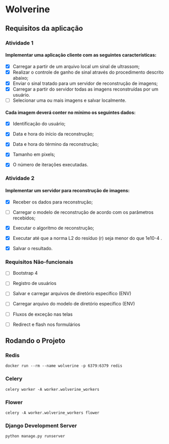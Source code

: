 # Wolverine

## Requisitos da aplicação

### Atividade 1

#### Implementar uma aplicação cliente com as seguintes características:

- [x] Carregar a partir de um arquivo local um sinal de ultrassom;
- [x] Realizar o controle de ganho de sinal através do procedimento descrito abaixo;
- [x] Enviar o sinal tratado para um servidor de reconstrução de imagens;
- [x] Carregar a partir do servidor todas as imagens reconstruídas por um usuário.
- [ ] Selecionar uma ou mais imagens e salvar localmente.

#### Cada imagem deverá conter no mínimo os seguintes dados:

- [x] Identificação do usuário;
- [x] Data e hora do início da reconstrução;
- [x] Data e hora do término da reconstrução;
- [x] Tamanho em pixels;
- [x] O número de iterações executadas.


### Atividade 2

#### Implementar um servidor para reconstrução de imagens:

- [x] Receber os dados para reconstrução;
- [ ] Carregar o modelo de reconstrução de acordo com os parâmetros recebidos;
- [x] Executar o algoritmo de reconstrução;
- [x] Executar até que a norma L2 do resíduo (r) seja menor do que 1e10-4 .
- [x] Salvar o resultado.


### Requisitos Não-funcionais

- [ ] Bootstrap 4
- [ ] Registro de usuários
- [ ] Salvar e carregar arquivos de diretório específico (ENV)
- [ ] Carregar arquivo do modelo de diretório específico (ENV)
- [ ] Fluxos de exceção nas telas
- [ ] Redirect e flash nos formulários


## Rodando o Projeto

### Redis
```
docker run --rm --name wolverine -p 6379:6379 redis
```

### Celery
```
celery worker -A worker.wolverine_workers
```

### Flower
```
celery -A worker.wolverine_workers flower
```

### Django Development Server
```
python manage.py runserver
```
